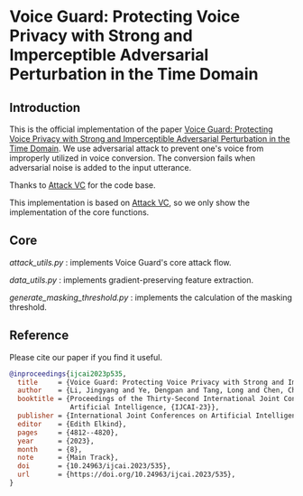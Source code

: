 # Voice Guard: Protecting Voice Privacy with Strong and Imperceptible Adversarial Perturbation in the Time Domain

## Introduction

This is the official implementation of the paper [Voice Guard: Protecting Voice Privacy with Strong and Imperceptible Adversarial Perturbation in the Time Domain](https://www.ijcai.org/proceedings/2023/535).
We use adversarial attack to prevent one's voice from improperly utilized in voice conversion.
The conversion fails when adversarial noise is added to the input utterance.

Thanks to [Attack VC](https://github.com/cyhuang-tw/attack-vc) for the code base.

This implementation is based on [Attack VC](https://github.com/cyhuang-tw/attack-vc), so we only show the implementation of the core functions.

## Core

_attack_utils.py_ : implements Voice Guard's core attack flow.

_data_utils.py_ : implements gradient-preserving feature extraction.

_generate_masking_threshold.py_ : implements the calculation of the masking threshold.

## Reference

Please cite our paper if you find it useful.

```bib
@inproceedings{ijcai2023p535,
  title     = {Voice Guard: Protecting Voice Privacy with Strong and Imperceptible Adversarial Perturbation in the Time Domain},
  author    = {Li, Jingyang and Ye, Dengpan and Tang, Long and Chen, Chuanxi and Hu, Shengshan},
  booktitle = {Proceedings of the Thirty-Second International Joint Conference on
               Artificial Intelligence, {IJCAI-23}},
  publisher = {International Joint Conferences on Artificial Intelligence Organization},
  editor    = {Edith Elkind},
  pages     = {4812--4820},
  year      = {2023},
  month     = {8},
  note      = {Main Track},
  doi       = {10.24963/ijcai.2023/535},
  url       = {https://doi.org/10.24963/ijcai.2023/535},
}
```
